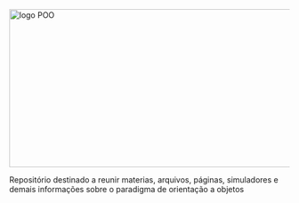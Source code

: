 <img width="869" height="284" alt="logo POO" src="https://github.com/user-attachments/assets/ee103e99-3212-4408-a3de-b1a7f792090e" />


Repositório destinado a reunir materias, arquivos, páginas, simuladores e demais informações sobre o paradigma de orientação a objetos
